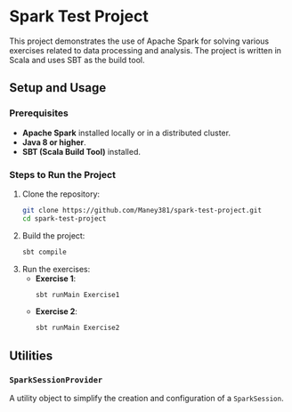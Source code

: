 # Spark Test Project

This project demonstrates the use of Apache Spark for solving various exercises related to data processing and analysis. The project is written in Scala and uses SBT as the build tool.

## **Setup and Usage**

### Prerequisites
- **Apache Spark** installed locally or in a distributed cluster.
- **Java 8 or higher**.
- **SBT (Scala Build Tool)** installed.

### Steps to Run the Project
1. Clone the repository:
   ```bash
   git clone https://github.com/Maney381/spark-test-project.git
   cd spark-test-project
   ```
2. Build the project:
   ```bash
   sbt compile
   ```
3. Run the exercises:
   - **Exercise 1**:
     ```bash
     sbt runMain Exercise1
     ```
   - **Exercise 2**:
     ```bash
     sbt runMain Exercise2
     ```

## **Utilities**

### `SparkSessionProvider`
A utility object to simplify the creation and configuration of a `SparkSession`.
